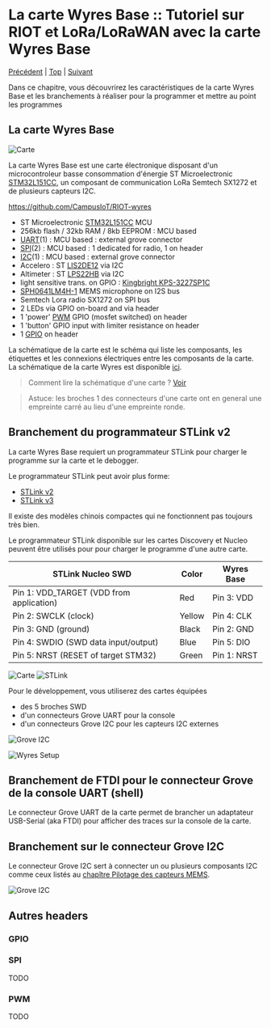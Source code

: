 # La carte Wyres Base :: Tutoriel sur RIOT et LoRa/LoRaWAN avec la carte Wyres Base

[Précédent](01.md) | [Top](README.md) |  [Suivant](03.md)

Dans ce chapitre, vous découvrirez les caractéristiques de la carte Wyres Base et les branchements à réaliser pour la programmer et mettre au point les programmes

## La carte Wyres Base

![Carte](../docs/wyldthings-02.jpg)

La carte Wyres Base est une carte électronique disposant d'un microcontroleur basse consommation d'énergie ST Microelectronic [STM32L151CC](https://www.st.com/en/microcontrollers-microprocessors/stm32l151cc.html), un composant de communication LoRa Semtech SX1272 et de plusieurs capteurs I2C.

https://github.com/CampusIoT/RIOT-wyres 

 - ST Microelectronic [STM32L151CC](https://www.st.com/en/microcontrollers-microprocessors/stm32l151cc.html) MCU
 - 256kb flash / 32kb RAM / 8kb EEPROM : MCU based 
 - [UART](https://fr.wikipedia.org/wiki/UART)(1) : MCU based : external grove connector
 - [SPI](https://fr.wikipedia.org/wiki/Serial_Peripheral_Interface)(2) : MCU based : 1 dedicated for radio, 1 on header
 - [I2C](https://fr.wikipedia.org/wiki/I2C)(1) : MCU based : external grove connector
 - Accelero : ST [LIS2DE12](https://github.com/RIOT-OS/RIOT/tree/master/tests/driver_lis2dh12) via I2C 
 - Altimeter : ST [LPS22HB](https://github.com/RIOT-OS/RIOT/tree/master/tests/driver_lpsxxx) via I2C
 - light sensitive trans. on GPIO : [Kingbright KPS-3227SP1C](https://www.kingbright.com/attachments/file/psearch/000/00/watermark00/KPS-3227SP1C(Ver.9).pdf)
 - [SPH0641LM4H-1](https://www.knowles.com/docs/default-source/default-document-library/sph0641lm4h-1_morello_datasheet.pdf) MEMS microphone on I2S bus
 - Semtech Lora radio SX1272 on SPI bus
 - 2 LEDs via GPIO on-board and via header
 - 1 'power' [PWM](https://fr.wikipedia.org/wiki/Modulation_de_largeur_d%27impulsion) GPIO (mosfet switched) on header
 - 1 'button' GPIO input with limiter resistance on header
 - 1 [GPIO](https://fr.wikipedia.org/wiki/General_Purpose_Input/Output) on header


La schématique de la carte est le schéma qui liste les composants, les étiquettes et les connexions électriques entre les composants de la carte. La schématique de la carte Wyres est disponible [ici](https://github.com/CampusIoT/RIOT-wyres/blob/main/boards/wyres-base/W_BASE_V2.0_REVB_Schema.pdf).
 
> Comment lire la schématique d'une carte ? [Voir](https://www.digikey.fr/fr/blog/how-to-read-a-schematic)

> Astuce: les broches 1 des connecteurs d'une carte ont en general une empreinte carré au lieu d'une empreinte ronde.

## Branchement du programmateur STLink v2

La carte Wyres Base requiert un programmateur STLink pour charger le programme sur la carte et le debogger.

Le programmateur STLink peut avoir plus forme: 
* [STLink v2](https://www.st.com/en/development-tools/st-link-v2.html)
* [STLink v3](https://www.st.com/en/development-tools/stlink-v3minie.html)

Il existe des modèles chinois compactes qui ne fonctionnent pas toujours très bien.

Le programmateur STLink disponible sur les cartes Discovery et Nucleo peuvent être utilisés pour pour charger le programme d'une autre carte.

| STLink Nucleo SWD                        | Color  | Wyres Base  |
|------------------------------------------|--------|-------------|
| Pin 1: VDD_TARGET (VDD from application) | Red    | Pin 3: VDD  |
| Pin 2: SWCLK (clock)                     | Yellow | Pin 4: CLK  |
| Pin 3: GND (ground)                      | Black  | Pin 2: GND  |
| Pin 4: SWDIO (SWD data input/output)     | Blue   | Pin 5: DIO  |
| Pin 5: NRST (RESET of target STM32)      | Green  | Pin 1: NRST |

![Carte](../boards/wyres-base/wyres-base-cn1.jpg)
![STLink](../boards/wyres-base/wyres-base-swd.jpg)

Pour le développement, vous utiliserez des cartes équipées
* des 5 broches SWD
* d'un connecteurs Grove UART pour la console
* d'un connecteurs Grove I2C pour les capteurs I2C externes

![Grove I2C](images/wyres-dev-conf.jpg)

![Wyres Setup](images/wyres-setup-dev.jpg)


## Branchement de FTDI pour le connecteur Grove de la console UART (shell)

Le connecteur Grove UART de la carte permet de brancher un adaptateur USB-Serial (aka FTDI) pour afficher des traces sur la console de la carte.

## Branchement sur le connecteur Grove I2C

Le connecteur Grove I2C sert à connecter un ou plusieurs composants I2C comme ceux listés au [chapître Pilotage des capteurs MEMS](05.md).

![Grove I2C](images/grove_i2c.jpg)

## Autres headers

### GPIO



### SPI

TODO

### PWM

TODO
